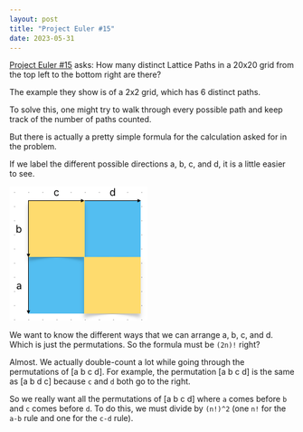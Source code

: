 ```yaml
---
layout: post
title: "Project Euler #15"
date: 2023-05-31
---
```

[Project Euler #15](https://projecteuler.net/problem=15) asks: How many distinct Lattice Paths in a 20x20 grid from
the top left to the bottom right are there?

The example they show is of a 2x2 grid, which has 6 distinct paths.

To solve this, one might try to walk through every possible path and keep track of the number of paths counted.

But there is actually a pretty simple formula for the calculation asked for in the problem.

If we label the different possible directions a, b, c, and d, it is a little easier to see.

![lattice.png](../assets/lattice.png)

We want to know the different ways that we can arrange a, b, c, and d. Which is just the permutations. So the formula
must be `(2n)!` right?

Almost. We actually double-count a lot while going through the permutations of [a b c d]. For example, the permutation
[a b c d] is the same as [a b d c] because `c` and `d` both go to the right.

So we really want all the permutations of [a b c d] where `a` comes before `b` and `c` comes before `d`. To do
this, we must divide by `(n!)^2` (one `n!` for the `a-b` rule and one for the `c-d` rule).
